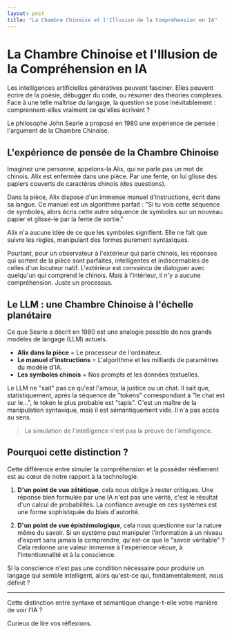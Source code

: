```yaml
---
layout: post
title: "La Chambre Chinoise et l'Illusion de la Compréhension en IA"
---
```


# La Chambre Chinoise et l'Illusion de la Compréhension en IA

Les intelligences artificielles génératives peuvent fasciner. Elles peuvent écrire de la poésie, débugger du code, ou résumer des théories complexes. Face à une telle maîtrise du langage, la question se pose inévitablement : comprennent-elles vraiment ce qu'elles écrivent ?

Le philosophe John Searle a proposé en 1980 une expérience de pensée : l'argument de la Chambre Chinoise.

## L'expérience de pensée de la Chambre Chinoise

Imaginez une personne, appelons-la Alix, qui ne parle pas un mot de chinois. Alix est enfermée dans une pièce. Par une fente, on lui glisse des papiers couverts de caractères chinois (des questions).

Dans la pièce, Alix dispose d'un immense manuel d'instructions, écrit dans sa langue. Ce manuel est un algorithme parfait : "Si tu vois cette séquence de symboles, alors écris cette autre séquence de symboles sur un nouveau papier et glisse-le par la fente de sortie."

Alix n'a aucune idée de ce que les symboles signifient. Elle ne fait que suivre les règles, manipulant des formes purement syntaxiques.

Pourtant, pour un observateur à l'extérieur qui parle chinois, les réponses qui sortent de la pièce sont parfaites, intelligentes et indiscernables de celles d'un locuteur natif. L'extérieur est convaincu de dialoguer avec quelqu'un qui comprend le chinois. Mais à l'intérieur, il n'y a aucune compréhension. Juste un processus.

## Le LLM : une Chambre Chinoise à l'échelle planétaire

Ce que Searle a décrit en 1980 est une analogie possible de nos grands modèles de langage (LLM) actuels.

* **Alix dans la pièce** = Le processeur de l'ordinateur.
* **Le manuel d'instructions** = L'algorithme et les milliards de paramètres du modèle d'IA.
* **Les symboles chinois** = Nos prompts et les données textuelles.

Le LLM ne "sait" pas ce qu'est l'amour, la justice ou un chat. Il sait que, statistiquement, après la séquence de "tokens" correspondant à "le chat est sur le...", le token le plus probable est "tapis". C'est un maître de la manipulation syntaxique, mais il est sémantiquement vide. Il n'a pas accès au sens.

> La simulation de l'intelligence n'est pas la preuve de l'intelligence.

## Pourquoi cette distinction ?

Cette différence entre simuler la compréhension et la posséder réellement est au cœur de notre rapport à la technologie.

1.  **D'un point de vue zététique**, cela nous oblige à rester critiques. Une réponse bien formulée par une IA n'est pas une vérité, c'est le résultat d'un calcul de probabilités. La confiance aveugle en ces systèmes est une forme sophistiquée du biais d'autorité.

2.  **D'un point de vue épistémologique**, cela nous questionne sur la nature même du savoir. Si un système peut manipuler l'information à un niveau d'expert sans jamais la comprendre, qu'est-ce que le "savoir véritable" ? Cela redonne une valeur immense à l'expérience vécue, à l'intentionnalité et à la conscience.

Si la conscience n'est pas une condition nécessaire pour produire un langage qui semble intelligent, alors qu'est-ce qui, fondamentalement, nous définit ?

---
Cette distinction entre syntaxe et sémantique change-t-elle votre manière de voir l'IA ?

Curieux de lire vos réflexions.

